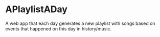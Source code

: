 APlaylistADay
=============

A web app that each day generates a new playlist with songs based on events that happened on this day in history/music.
